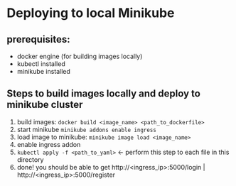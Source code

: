 # Deploying to local Minikube
## prerequisites:
* docker engine (for building images locally)
* kubectl installed
* minikube installed

## Steps to build images locally and deploy to minikube cluster
1. build images: `docker build <image_name> <path_to_dockerfile>`
2. start minikube `minikube addons enable ingress`
3. load image to minikube: `minikube image load <image_name>`
4. enable ingress addon
5. `kubectl apply -f <path_to_yaml>` &larr; perform this step to each file in this directory
6. done! you should be able to get http://<ingress_ip>:5000/login | http://<ingress_ip>:5000/register
